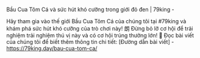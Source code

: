 Bầu Cua Tôm Cá và sức hút khó cưỡng trong giới đỏ đen | 79king - 

Hãy tham gia vào thế giới Bầu Cua Tôm Cá của chúng tôi tại #79king và khám phá sức hút khó cưỡng của trò chơi này! 朗 Đừng bỏ lỡ cơ hội để trải nghiệm trải nghiệm thú vị này và có cơ hội trúng thưởng lớn! 🤑 Đọc bài viết của chúng tôi để biết thêm thông tin chi tiết: [Đường dẫn bài viết] - https://79king.day/bau-cua-tom-ca/
